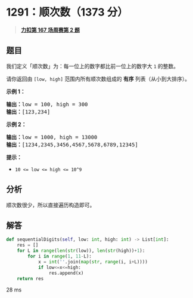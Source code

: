 # 1291：顺次数（1373 分）


> <u>**[力扣第 167 场周赛第 2 题](https://leetcode.cn/problems/sequential-digits/)**</u>

## 题目

<p>我们定义「顺次数」为：每一位上的数字都比前一位上的数字大 <code>1</code> 的整数。</p>

<p>请你返回由 <code>[low, high]</code> 范围内所有顺次数组成的 <strong>有序</strong> 列表（从小到大排序）。</p>



<p><strong>示例 1：</strong></p>

<pre><strong>输出：</strong>low = 100, high = 300
<strong>输出：</strong>[123,234]
</pre>

<p><strong>示例 2：</strong></p>

<pre><strong>输出：</strong>low = 1000, high = 13000
<strong>输出：</strong>[1234,2345,3456,4567,5678,6789,12345]
</pre>



<p><strong>提示：</strong></p>

<ul>
<li><code>10 &lt;= low &lt;= high &lt;= 10^9</code></li>
</ul>




## 分析

顺次数很少，所以直接遍历构造即可。

## 解答


```python
def sequentialDigits(self, low: int, high: int) -> List[int]:
	res = []
	for L in range(len(str(low)), len(str(high))+1):
		for i in range(1, 11-L):
			x = int(''.join(map(str, range(i, i+L))))
			if low<=x<=high:
				res.append(x)
	return res
```
28 ms
